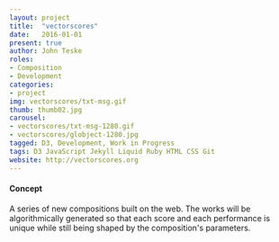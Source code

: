 ```yaml
---
layout: project
title:  "vectorscores"
date:   2016-01-01
present: true
author: John Teske
roles:
- Composition
- Development
categories:
- project
img: vectorscores/txt-msg.gif
thumb: thumb02.jpg
carousel:
- vectorscores/txt-msg-1280.gif
- vectorscores/globject-1280.jpg
tagged: D3, Development, Work in Progress
tags: D3 JavaScript Jekyll Liquid Ruby HTML CSS Git
website: http://vectorscores.org
---
```

#### Concept
A series of new compositions built on the web. The works will be algorithmically generated so that each score and each performance is unique while still being shaped by the composition's parameters.
